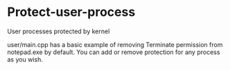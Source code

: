 # Protect-user-process
User processes protected by kernel

user/main.cpp has a basic example of removing Terminate permission from notepad.exe by default. You can add or remove protection for any process as you wish.
